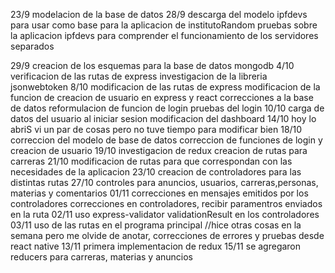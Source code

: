 23/9
modelacion de la base de datos
28/9
descarga del modelo ipfdevs para usar como base para la aplicacion de institutoRandom
pruebas sobre la aplicacion ipfdevs para comprender el funcionamiento de los servidores separados

29/9
creacion de los esquemas para la base de datos mongodb
4/10
verificacion de las rutas de express
investigacion de la libreria jsonwebtoken
8/10
modificacion de las rutas de express
modificacion de la funcion de creacion de usuario en express y react
correcciones a la base de datos
reformulacion de funcion de login
pruebas del login
10/10
carga de datos del usuario al iniciar sesion
modificacion del dashboard
14/10
hoy lo abriS
vi un par de cosas pero no tuve tiempo para modificar bien
18/10
correccion del modelo de base de datos
correccion de funciones de login y creacion de usuario
19/10
investigacion de redux
creacion de rutas para carreras
21/10
modificacion de rutas para que correspondan con las necesidades de la aplicacion
23/10
creacion de controladores para las distintas rutas
27/10
controles para anuncios, usuarios, carreras,personas, materias y comentarios
01/11
correcciones en mensajes emitidos por los controladores
correcciones en controladores, recibir paramentros enviados en la ruta
02/11
uso express-validator validationResult en los controladores
03/11
uso de las rutas en el programa principal
//hice otras cosas en la semana pero me olvide de anotar, correcciones de errores y pruebas desde react native
13/11
primera implementacion de redux
15/11
se agregaron reducers para carreras, materias y anuncios